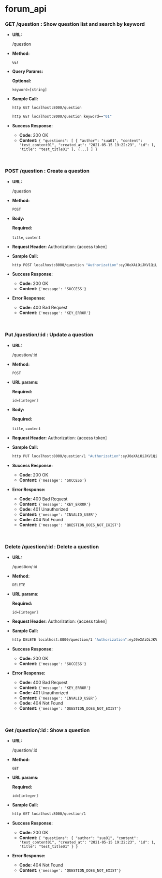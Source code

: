 # forum_api

### GET /question : Show question list and search by keyword
- **URL:**

    /question

- **Method:**

    `GET`

- **Query Params:**

    **Optional:**

    `keyword=[string]`

- **Sample Call:**

    ```bash
    http GET localhost:8000/question
    ```
    ```bash
    http GET localhost:8000/question keyword=="01"
    ```

- **Success Response:**
    - **Code:** 200 OK
    - **Content:** `{
    "questions": [
        {
            "author": "sua01",
            "content": "test_content01",
            "created_at": "2021-05-15 19:22:23",
            "id": 1,
            "title": "test_title01"
        }, {...}
    ]
}`

<br>

### POST /question : Create a question

- **URL:**

    /question

- **Method:**

    `POST`

- **Body:**

    **Required:**

    `title`, `content`

- **Request Header:**
    Authorization: {access token]

- **Sample Call:**

    ```bash
    http POST localhost:8000/question "Authorization":eyJ0eXAiOiJKV1QiLCJhbGciOiJIUzI1NiJ9.eyJpZCI6MX0.IBOJR9PIpMToOWcFjK7XK5zEGrgCMQYG-D8Kcwa9VKY title="test_title04" content="test_content04"
    ```

- **Success Response:**
    - **Code:** 200 OK
    - **Content:** `{'message': 'SUCCESS'}`
- **Error Response:**
    - **Code:** 400 Bad Request
    - **Content:** `{'message': 'KEY_ERROR'}`

<br>

### Put /question/:id : Update a question

- **URL:**

    /question/:id

- **Method:**

    `POST`

- **URL params:**

    **Required:**

    `id=[integer]`

- **Body:**

    **Required:**

    `title`, `content`

- **Request Header:**
    Authorization: {access token]

- **Sample Call:**

    ```bash
    http PUT localhost:8000/question/1 "Authorization":eyJ0eXAiOiJKV1QiLCJhbGciOiJIUzI1NiJ9.eyJpZCI6MX0.IBOJR9PIpMToOWcFjK7XK5zEGrgCMQYG-D8Kcwa9VKY title="modified_title" content="modified_content"
    ```

- **Success Response:**
    - **Code:** 200 OK
    - **Content:** `{'message': 'SUCCESS'}`
- **Error Response:**
    - **Code:** 400 Bad Request
    - **Content:** `{'message': 'KEY_ERROR'}`
    - **Code:** 401 Unauthorized
    - **Content:** `{'message': 'INVALID_USER'}`
    - **Code:** 404 Not Found
    - **Content:** `{'message': 'QUESTION_DOES_NOT_EXIST'}`

<br>

### Delete /question/:id : Delete a question

- **URL:**

    /question/:id

- **Method:**

    `DELETE`

- **URL params:**

    **Required:**

    `id=[integer]`

- **Request Header:**
    Authorization: {access token]

- **Sample Call:**

    ```bash
    http DELETE localhost:8000/question/1 "Authorization":eyJ0eXAiOiJKV1QiLCJhbGciOiJIUzI1NiJ9.eyJpZCI6MX0.IBOJR9PIpMToOWcFjK7XK5zEGrgCMQYG-D8Kcwa9VKY
    ```

- **Success Response:**
    - **Code:** 200 OK
    - **Content:** `{'message': 'SUCCESS'}`
- **Error Response:**
    - **Code:** 400 Bad Request
    - **Content:** `{'message': 'KEY_ERROR'}`
    - **Code:** 401 Unauthorized
    - **Content:** `{'message': 'INVALID_USER'}`
    - **Code:** 404 Not Found
    - **Content:** `{'message': 'QUESTION_DOES_NOT_EXIST'}`

<br>

### Get /question/:id : Show a question

- **URL:**

    /question/:id

- **Method:**

    `GET`

- **URL params:**

    **Required:**

    `id=[integer]`

- **Sample Call:**

    ```bash
    http GET localhost:8000/question/1
    ```

- **Success Response:**
    - **Code:** 200 OK
    - **Content:** `{
    "questions": {
            "author": "sua01",
            "content": "test_content01",
            "created_at": "2021-05-15 19:22:23",
            "id": 1,
            "title": "test_title01"
        } }`

- **Error Response:**
    - **Code:** 404 Not Found
    - **Content:** `{'message': 'QUESTION_DOES_NOT_EXIST'}`
